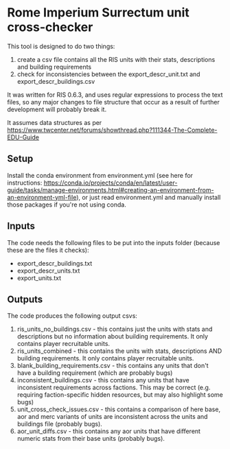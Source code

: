 # Rome Imperium Surrectum unit cross-checker
This tool is designed to do two things:
1. create a csv file contains all the RIS units with their stats, descriptions and building requirements
2. check for inconsistencies between the export_descr_unit.txt and export_descr_buildings.csv

It was written for RIS 0.6.3, and uses regular expressions to process the text files, so any major changes 
to file structure that occur as a result of further development will probably break it.

It assumes data structures as per https://www.twcenter.net/forums/showthread.php?111344-The-Complete-EDU-Guide

## Setup
Install the conda environment from environment.yml (see here for instructions: https://conda.io/projects/conda/en/latest/user-guide/tasks/manage-environments.html#creating-an-environment-from-an-environment-yml-file), or just read environment.yml and manually install those packages if you're not using conda.

## Inputs
The code needs the following files to be put into the inputs folder (because these are the files it checks):
- export_descr_buildings.txt
- export_descr_units.txt
- export_units.txt

## Outputs
The code produces the following output csvs:
1. ris_units_no_buildings.csv - this contains just the units with stats and descriptions but no information about building requirements. It only contains player recruitable units.
2. ris_units_combined - this contains the units with stats, descriptions AND building requirements. It only contains player recruitable units.
3. blank_building_requirements.csv - this contains any units that don't have a building requirement (which are probably bugs)
4. inconsistent_buildings.csv - this contains any units that have inconsistent requirements across factions. This may be correct (e.g. requiring faction-specific hidden resources, but may also highlight some bugs)
5. unit_cross_check_issues.csv - this contains a comparison of here base, aor and merc variants of units are inconsistent across the units and buildings file (probably bugs).
6. aor_unit_diffs.csv - this contains any aor units that have different numeric stats from their base units (probably bugs). 